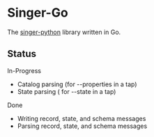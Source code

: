 # Singer-Go

The [singer-python](https://github.com/singer-io/singer-python/) library written in Go.

## Status

In-Progress

- Catalog parsing (for --properties in a tap)
- State parsing ( for --state in a tap)

Done

- Writing record, state, and schema messages
- Parsing record, state, and schema messages